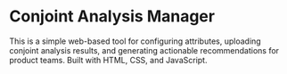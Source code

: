 # Conjoint Analysis Manager

This is a simple web-based tool for configuring attributes, uploading conjoint analysis results, and generating actionable recommendations for product teams. Built with HTML, CSS, and JavaScript.